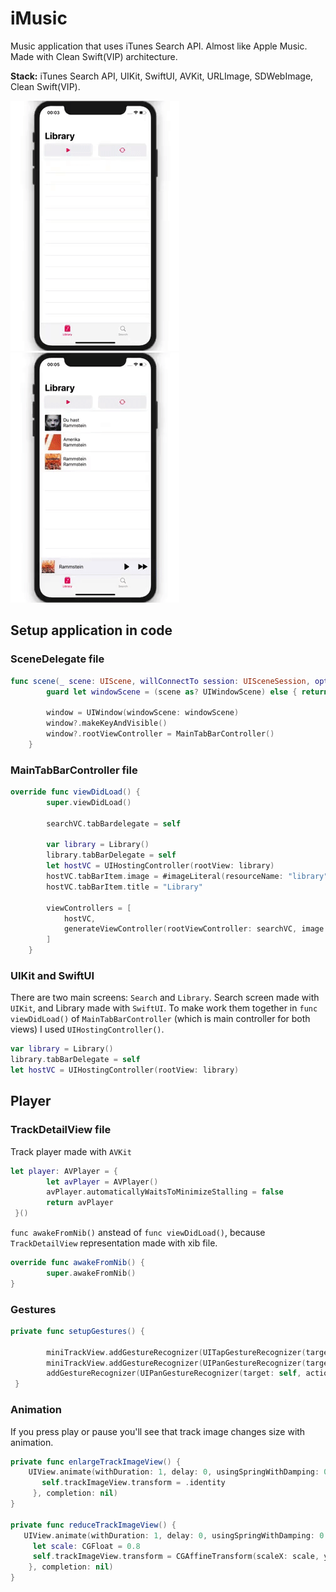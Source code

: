 # iMusic

Music application that uses iTunes Search API. Almost like Apple Music. Made with Clean Swift(VIP) architecture.

**Stack:** iTunes Search API, UIKit, SwiftUI, AVKit, URLImage, SDWebImage, Clean Swift(VIP).

![Demo](https://github.com/bgoncharov/iMusic/blob/master/img/demo1.gif)
![Demo](https://github.com/bgoncharov/iMusic/blob/master/img/demo2.gif)

## Setup application in code

### SceneDelegate file

```swift
func scene(_ scene: UIScene, willConnectTo session: UISceneSession, options connectionOptions: UIScene.ConnectionOptions) {
        guard let windowScene = (scene as? UIWindowScene) else { return }
        
        window = UIWindow(windowScene: windowScene)
        window?.makeKeyAndVisible()
        window?.rootViewController = MainTabBarController()
    }
```
### MainTabBarController file

```swift
override func viewDidLoad() {
        super.viewDidLoad()
        
        searchVC.tabBardelegate = self
        
        var library = Library()
        library.tabBarDelegate = self
        let hostVC = UIHostingController(rootView: library)
        hostVC.tabBarItem.image = #imageLiteral(resourceName: "library")
        hostVC.tabBarItem.title = "Library"

        viewControllers = [
            hostVC, 
            generateViewController(rootViewController: searchVC, image: "magnifyingglass", title: "Search")
        ]
    }
 ```
 
### UIKit and SwiftUI

There are two main screens: `Search` and `Library`. Search screen made with `UIKit`, and Library made with `SwiftUI`. To make work them together in `func viewDidLoad()` of `MainTabBarController` (which is main controller for both views) I used `UIHostingController()`.

```swift
var library = Library()
library.tabBarDelegate = self
let hostVC = UIHostingController(rootView: library)
```

## Player

### TrackDetailView file

Track player made with `AVKit`

```swift
let player: AVPlayer = {
        let avPlayer = AVPlayer()
        avPlayer.automaticallyWaitsToMinimizeStalling = false
        return avPlayer
 }()
```

`func awakeFromNib()` anstead of `func viewDidLoad()`, because `TrackDetailView` representation made with xib file.

```swift
override func awakeFromNib() {
        super.awakeFromNib()
}
```

### Gestures

```swift
private func setupGestures() {
        
        miniTrackView.addGestureRecognizer(UITapGestureRecognizer(target: self, action: #selector(handleTapMaximized)))
        miniTrackView.addGestureRecognizer(UIPanGestureRecognizer(target: self, action: #selector(handlePan)))
        addGestureRecognizer(UIPanGestureRecognizer(target: self, action: #selector(handleDismissalPan)))
 }
```

### Animation

If you press play or pause you'll see that track image changes size with animation.

```swift
private func enlargeTrackImageView() {
    UIView.animate(withDuration: 1, delay: 0, usingSpringWithDamping: 0.5, initialSpringVelocity: 1, options: .curveEaseInOut, animations: {
       self.trackImageView.transform = .identity
     }, completion: nil)
}
    
private func reduceTrackImageView() {
   UIView.animate(withDuration: 1, delay: 0, usingSpringWithDamping: 0.5, initialSpringVelocity: 1, options: .curveEaseInOut, animations: {
     let scale: CGFloat = 0.8
     self.trackImageView.transform = CGAffineTransform(scaleX: scale, y: scale)
    }, completion: nil)
}
 ```
